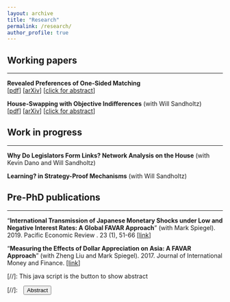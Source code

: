 ```yaml
---
layout: archive
title: "Research"
permalink: /research/
author_profile: true
---
```


## Working papers
---

**Revealed Preferences of One-Sided Matching**  
[[pdf](files/Tai_RevPrefOneSidedMatching.pdf)] 
[[arXiv](https://arxiv.org/abs/2210.14388)] 
[<a href="#/" onclick="visib('RevPref')">click for abstract</a>]

<div id="RevPref" style="display: none; text-align: justify; line-height: 1.2">
	Consider the object allocation (one-sided matching) model of Shapley and Scarf (1974). When final allocations are observed but agents’ preferences are unknown, when might the allocation be in the core? This is a one-sided analogue of the model in Echenique, Lee, Shum, and Yenmez (2013). I build a model in which the strict core is testable – an allocation is “rationalizable” if there is a preference profile putting it in the core. In this manner, I develop a theory of the revealed preferences of one-sided matching. I study rationalizability in both non-transferrable and transferrable utility settings. In the non-transferrable utility setting, an allocation is rationalizable if and only if: whenever agents with the same preferences are in the same potential trading cycle, they receive the same allocation. In the transferrable utility setting, an allocation is rationalizable if and only if: there exists a price vector supporting the allocation as a competitive equilibrium; or equivalently, it satisfies a cyclic monotonicity condition. The proofs leverage simple graph theory and combinatorial optimization and tie together classic theories of consumer demand revealed preferences and competitive equilibrium.
<br><br/></div>

**House-Swapping with Objective Indifferences** (with Will Sandholtz)  
[[pdf](files/Tai_HouseSwapwObjIndiff.pdf)] 
[[arXiv](https://arxiv.org/abs/2306.09529)]
[<a href="#/" onclick="visib('ObjInd')">click for abstract</a>]

<div id="ObjInd" style="display: none; text-align: justify; line-height: 1.2">
	We study the classic house-swapping problem of Shapley and Scarf (1974) in a setting where agents may have "objective" indifferences, i.e., indifferences that are shared by all agents. In other words, if any one agent is indifferent between two houses, then all agents are indifferent between those two houses. The most direct interpretation is the presence of multiple copies of the same object. Our setting is a special case of the house-swapping problem with general indifferences. We derive a simple, easily interpretable algorithm that produces the unique strict core allocation of the house-swapping market, if it exists. Our algorithm runs in square-polynomial time, a substantial improvement over the cubed time methods for the more general problem. 
<br><br/></div>



	
## Work in progress
---
**Why Do Legislators Form Links? Network Analysis on the House** (with Kevin Dano and Will Sandholtz)

**Learning? in Strategy-Proof Mechanisms** (with Will Sandholtz)


## Pre-PhD publications
---
“**International Transmission of Japanese Monetary Shocks under Low and Negative Interest Rates: A Global FAVAR Approach**” (with Mark Spiegel). 2019. Pacific Economic Review . 23 (1), 51-66 [[link](https://onlinelibrary.wiley.com/doi/10.1111/1468-0106.12252)]

“**Measuring the Effects of Dollar Appreciation on Asia: A FAVAR Approach**” (with Zheng Liu and Mark Spiegel). 2017. Journal of International Money and Finance. [[link](https://www.sciencedirect.com/science/article/abs/pii/S0261560617300451?via%3Dihub)]




[//]: This java script is the button to show abstract
 <script>
  function visib(id) {
   var x = document.getElementById(id);
   if (x.style.display === "block") {
     x.style.display = "none";
   } else {
     x.style.display = "block";
   }
 }
 </script>

 [//]:&emsp;<button onclick="visib('polariz')" class="btn btn--inverse btn--small">Abstract</button>


